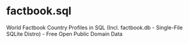 # factbook.sql
World Factbook Country Profiles in SQL (Incl. factbook.db - Single-File SQLite Distro) - Free Open Public Domain Data
